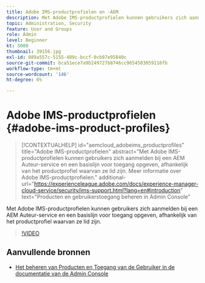 ```yaml
---
title: Adobe IMS-productprofielen en -AEM
description: Met Adobe IMS-productprofielen kunnen gebruikers zich aanmelden bij een AEM Auteur-service en een basislijn voor toegang opgeven, afhankelijk van het productprofiel waarvan ze lid zijn.
topic: Administration, Security
feature: User and Groups
role: Admin
level: Beginner
kt: 5000
thumbnail: 39156.jpg
exl-id: 089a557c-5155-489c-bccf-0cb97e95840c
source-git-commit: bca51ece7a9b249727b8746cc9654503059116fb
workflow-type: tm+mt
source-wordcount: '146'
ht-degree: 6%

---
```


# Adobe IMS-productprofielen {#adobe-ims-product-profiles}

>[!CONTEXTUALHELP]
>id="aemcloud_adobeims_productprofiles"
>title="Adobe IMS-productprofielen"
>abstract="Met Adobe IMS-productprofielen kunnen gebruikers zich aanmelden bij een AEM Auteur-service en een basislijn voor toegang opgeven, afhankelijk van het productprofiel waarvan ze lid zijn. Meer informatie over Adobe IMS-productprofielen."
>additional-url="https://experienceleague.adobe.com/docs/experience-manager-cloud-service/security/ims-support.html?lang=en#introduction" text="Producten en gebruikerstoegang beheren in Admin Console"

Met Adobe IMS-productprofielen kunnen gebruikers zich aanmelden bij een AEM Auteur-service en een basislijn voor toegang opgeven, afhankelijk van het productprofiel waarvan ze lid zijn.

>[!VIDEO](https://video.tv.adobe.com/v/39156/?quality=12&learn=on)

## Aanvullende bronnen

+ [Het beheren van Producten en Toegang van de Gebruiker in de documentatie van de Admin Console](https://experienceleague.adobe.com/docs/experience-manager-cloud-service/security/ims-support.html#managing-products-and-user-access-in-admin-console)
